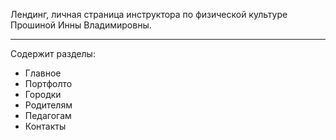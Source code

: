 Лендинг, личная страница инструктора по физической культуре Прошиной Инны Владимировны.
***

Содержит разделы: 
+ Главное
+ Портфолто
+ Городки
+ Родителям
+ Педагогам
+ Контакты